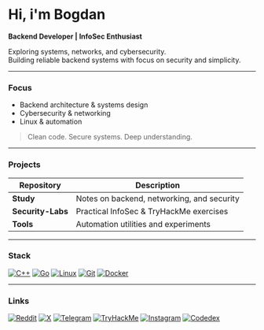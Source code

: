 # Hi, i'm Bogdan

**Backend Developer | InfoSec Enthusiast**

Exploring systems, networks, and cybersecurity.  
Building reliable backend systems with focus on security and simplicity.

---

### Focus
- Backend architecture & systems design  
- Cybersecurity & networking  
- Linux & automation  

> Clean code. Secure systems. Deep understanding.

---

### Projects
| Repository | Description |
|-------------|-------------|
| **Study** | Notes on backend, networking, and security |
| **Security-Labs** | Practical InfoSec & TryHackMe exercises |
| **Tools** | Automation utilities and experiments |

---

### Stack
[![C++](https://img.shields.io/badge/C%2B%2B-000000?style=for-the-badge&logo=c%2B%2B&logoColor=ffffff)](https://isocpp.org/)
[![Go](https://img.shields.io/badge/Go-000000?style=for-the-badge&logo=go&logoColor=ffffff)](https://golang.org/)
[![Linux](https://img.shields.io/badge/Linux-000000?style=for-the-badge&logo=linux&logoColor=ffffff)](https://www.kernel.org/)
[![Git](https://img.shields.io/badge/Git-000000?style=for-the-badge&logo=git&logoColor=ffffff)](https://git-scm.com/)
[![Docker](https://img.shields.io/badge/Docker-000000?style=for-the-badge&logo=docker&logoColor=ffffff)](https://hub.docker.com/)

---

### Links
[![Reddit](https://img.shields.io/badge/Reddit-000000?style=for-the-badge&logo=reddit&logoColor=ffffff)](https://www.reddit.com/user/Rekonov)
[![X](https://img.shields.io/badge/X-000000?style=for-the-badge&logo=x&logoColor=ffffff)](https://x.com/Rekoonov)
[![Telegram](https://img.shields.io/badge/Telegram-000000?style=for-the-badge&logo=telegram&logoColor=ffffff)](https://t.me/rekoonov)
[![TryHackMe](https://img.shields.io/badge/TryHackMe-000000?style=for-the-badge&logo=tryhackme&logoColor=ffffff)](https://tryhackme.com/p/rekoonov)
[![Instagram](https://img.shields.io/badge/Instagram-000000?style=for-the-badge&logo=instagram&logoColor=ffffff)](https://www.instagram.com/rekoonov/)
[![Codedex](https://img.shields.io/badge/Codedex-000000?style=for-the-badge&logo=codedex&logoColor=ffffff)](https://www.codedex.io/@rekoonov)
